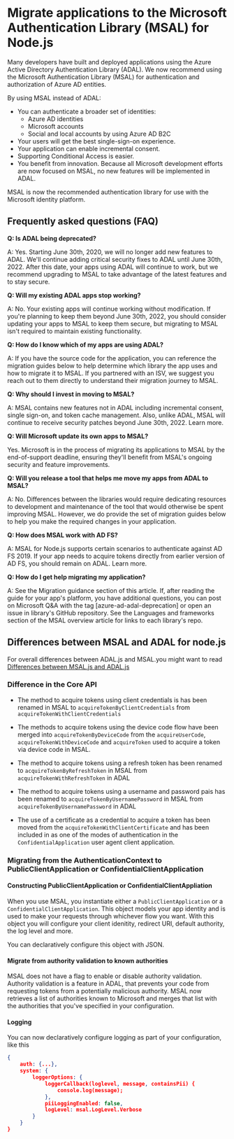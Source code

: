# Migrate applications to the Microsoft Authentication Library (MSAL) for Node.js

Many developers have built and deployed applications using the Azure Active Directory Authentication Library (ADAL). We now recommend using the Microsoft Authentication Library (MSAL) for authentication and authorization of Azure AD entities.

By using MSAL instead of ADAL:

- You can authenticate a broader set of identities:
    - Azure AD identities
    - Microsoft accounts
    - Social and local accounts by using Azure AD B2C
- Your users will get the best single-sign-on experience.
- Your application can enable incremental consent.
- Supporting Conditional Access is easier.
- You benefit from innovation. Because all Microsoft development efforts are now focused on MSAL, no new features will be implemented in ADAL.

MSAL is now the recommended authentication library for use with the Microsoft identity platform.

## Frequently asked questions (FAQ)

**Q: Is ADAL being deprecated?**

A: Yes. Starting June 30th, 2020, we will no longer add new features to ADAL. We'll continue adding critical security fixes to ADAL until June 30th, 2022. After this date, your apps using ADAL will continue to work, but we recommend upgrading to MSAL to take advantage of the latest features and to stay secure.

**Q: Will my existing ADAL apps stop working?**

A: No. Your existing apps will continue working without modification. If you're planning to keep them beyond June 30th, 2022, you should consider updating your apps to MSAL to keep them secure, but migrating to MSAL isn't required to maintain existing functionality.

**Q: How do I know which of my apps are using ADAL?**

A: If you have the source code for the application, you can reference the migration guides below to help determine which library the app uses and how to migrate it to MSAL. If you partnered with an ISV, we suggest you reach out to them directly to understand their migration journey to MSAL.

**Q: Why should I invest in moving to MSAL?**

A: MSAL contains new features not in ADAL including incremental consent, single sign-on, and token cache management. Also, unlike ADAL, MSAL will continue to receive security patches beyond June 30th, 2022. Learn more.

**Q: Will Microsoft update its own apps to MSAL?**

Yes. Microsoft is in the process of migrating its applications to MSAL by the end-of-support deadline, ensuring they'll benefit from MSAL's ongoing security and feature improvements.

**Q: Will you release a tool that helps me move my apps from ADAL to MSAL?**

A: No. Differences between the libraries would require dedicating resources to development and maintenance of the tool that would otherwise be spent improving MSAL. However, we do provide the set of migration guides below to help you make the required changes in your application.

**Q: How does MSAL work with AD FS?**

A: MSAL for Node.js supports certain scenarios to authenticate against AD FS 2019. If your app needs to acquire tokens directly from earlier version of AD FS, you should remain on ADAL. Learn more.

**Q: How do I get help migrating my application?**

A: See the Migration guidance section of this article. If, after reading the guide for your app's platform, you have additional questions, you can post on Microsoft Q&A with the tag [azure-ad-adal-deprecation] or open an issue in library's GitHub repository. See the Languages and frameworks section of the MSAL overview article for links to each library's repo.

## Differences between MSAL and ADAL for node.js
For overall differences between ADAL.js and MSAL.you might want to read [Differences between MSAL.js and ADAL.js](https://docs.microsoft.com/en-us/azure/active-directory/develop/msal-compare-msal-js-and-adal-js)

### Difference in the Core API
- The method to acquire tokens using client credentials is has been renamed in MSAL to `acquireTokenByClientCredentials` from `acquireTokenWithClientCredentials`

- The methods to acquire tokens using the device code flow have been merged into `acquireTokenByDeviceCode` from the `acquireUserCode`, `acquireTokenWithDeviceCode` and `acquireToken` used to acquire a token via device code in MSAL.

- The method to acquire tokens using a refresh token has been renamed to `acquireTokenByRefreshToken` in MSAL from `acquireTokenWithRefreshToken` in ADAL

- The method to acquire tokens using a username and password pais has been renamed to `acquireTokenByUsernamePassword` in MSAL from `acquireTokenByUsernamePassword` in ADAL

- The use of a certificate as a credential to acquire a token has been moved from the `acquireTokenWithClientCertificate` and has been included in as one of the modes of authentication in the `ConfidentialApplication` user agent client application.

### Migrating from the AuthenticationContext to PublicClientApplication or ConfidentialClientApplication

#### Constructing PublicClientApplication or ConfidentialClientAppliation
When you use MSAL, you instantiate either a `PublicClientApplication` or a `ConfidentialClientApplication`. This object models your app identity and is used to make your requests through whichever flow you want. With this object you will configure your client idenitity, redirect URI, default authority, the log level and more.

You can declaratively configure this object with JSON.

#### Migrate from authority validation to known authorities
MSAL does not have a flag to enable or disable authority validation. Authority validation is a feature in ADAL, that prevents your code from requesting tokens from a potentially malicious authority. MSAL now retrieves a list of authorities known to Microsoft and merges that list with the authorities that you've specified in your configuration.

#### Logging
You can now declaratively configure logging as part of your configuration, like this

```json
{
    auth: {...},
    system: {
        loggerOptions: {
            loggerCallback(loglevel, message, containsPii) {
                console.log(message);
            },
            piiLoggingEnabled: false,
            logLevel: msal.LogLevel.Verbose
        }
    }
}
```